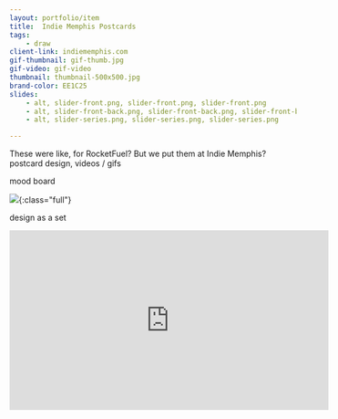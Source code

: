 ```yaml
---
layout: portfolio/item
title:  Indie Memphis Postcards
tags:
    - draw
client-link: indiememphis.com
gif-thumbnail: gif-thumb.jpg
gif-video: gif-video
thumbnail: thumbnail-500x500.jpg
brand-color: EE1C25
slides:
    - alt, slider-front.png, slider-front.png, slider-front.png
    - alt, slider-front-back.png, slider-front-back.png, slider-front-back.png
    - alt, slider-series.png, slider-series.png, slider-series.png

---
```


These were like, for RocketFuel? But we put them at Indie Memphis?
postcard design,
videos / gifs

mood board

![](mood-board.jpg){:class="full"}

design as a set

<div class="videoWrapper">
    <iframe width="560" height="315" src="https://www.youtube.com/embed/sIlNIVXpIns" frameborder="0" allowfullscreen></iframe>
</div>
